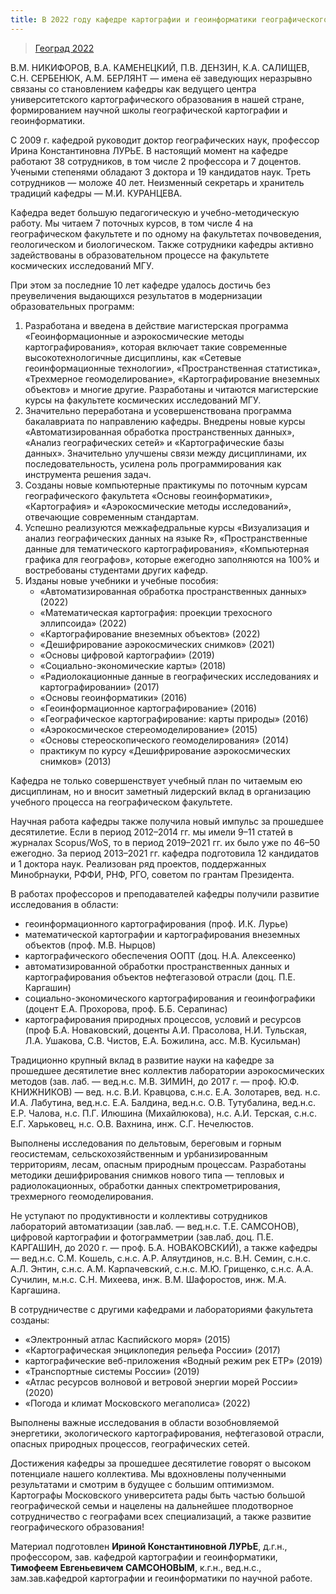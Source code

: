```yaml
---
title: В 2022 году кафедре картографии и геоинформатики географического факультета исполняется 90 лет.
---
```


> [Геоград 2022](https://www.geograd.ru/news/18730)

В.М. НИКИФОРОВ, В.А. КАМЕНЕЦКИЙ, П.В. ДЕНЗИН, К.А. САЛИЩЕВ, С.Н. СЕРБЕНЮК, А.М. БЕРЛЯНТ — имена её заведующих неразрывно связаны со становлением кафедры как ведущего центра университетского картографического образования в нашей стране, формированием научной школы географической картографии и геоинформатики.

С 2009 г. кафедрой руководит доктор географических наук, профессор Ирина Константиновна ЛУРЬЕ. В настоящий момент на кафедре работают 38 сотрудников, в том числе 2 профессора и 7 доцентов. Учеными степенями обладают 3 доктора и 19 кандидатов наук. Треть сотрудников — моложе 40 лет. Неизменный секретарь и хранитель традиций кафедры — М.И. КУРАНЦЕВА.

Кафедра ведет большую педагогическую и учебно-методическую работу. Мы читаем 7 поточных курсов, в том числе 4 на географическом факультете и по одному на факультетах почвоведения, геологическом и биологическом. Также сотрудники кафедры активно задействованы в образовательном процессе на факультете космических исследований МГУ.

При этом за последние 10 лет кафедре удалось достичь без преувеличения выдающихся результатов в модернизации образовательных программ:

1.  Разработана и введена в действие магистерская программа «Геоинформационные и аэрокосмические методы картографирования», которая включает такие современные высокотехнологичные дисциплины, как «Сетевые геоинформационные технологии», «Пространственная статистика», «Трехмерное геомоделирование», «Картографирование внеземных объектов» и многие другие. Разработаны и читаются магистерские курсы на факультете космических исследований МГУ.
2.  Значительно переработана и усовершенствована программа бакалавриата по направлению кафедры. Внедрены новые курсы «Автоматизированная обработка пространственных данных», «Анализ географических сетей» и «Картографические базы данных». Значительно улучшены связи между дисциплинами, их последовательность, усилена роль программирования как инструмента решения задач.
3.  Созданы новые компьютерные практикумы по поточным курсам географического факультета «Основы геоинформатики», «Картография» и «Аэрокосмические методы исследований», отвечающие современным стандартам.
4.  Успешно реализуются межкафедральные курсы «Визуализация и анализ географических данных на языке R», «Пространственные данные для тематического картографирования», «Компьютерная графика для географов», которые ежегодно заполняются на 100% и востребованы студентами других кафедр.
5.  Изданы новые учебники и учебные пособия:
    - «Автоматизированная обработка пространственных данных» (2022)
    - «Математическая картография: проекции трехосного эллипсоида» (2022)
    - «Картографирование внеземных объектов» (2022)
    - «Дешифрирование аэрокосмических снимков» (2021)
    - «Основы цифровой картографии» (2019)
    - «Социально-экономические карты» (2018)
    - «Радиолокационные данные в географических исследованиях и картографировании» (2017)
    - «Основы геоинформатики» (2016)
    - «Геоинформационное картографирование» (2016)
    - «Географическое картографирование: карты природы» (2016)
    - «Аэрокосмическое стереомоделирование» (2015)
    - «Основы стереоскопического геомоделирования» (2014)
    - практикум по курсу «Дешифрирование аэрокосмических снимков» (2013)

Кафедра не только совершенствует учебный план по читаемым ею дисциплинам, но и вносит заметный лидерский вклад в организацию учебного процесса на географическом факультете.

Научная работа кафедры также получила новый импульс за прошедшее десятилетие. Если в период 2012–2014 гг. мы имели 9–11 статей в журналах Scopus/WoS, то в период 2019–2021 гг. их было уже по 46–50 ежегодно. За период 2013–2021 гг. кафедра подготовила 12 кандидатов и 1 доктора наук. Реализован ряд проектов, поддержанных Минобрнауки, РФФИ, РНФ, РГО, советом по грантам Президента.

В работах профессоров и преподавателей кафедры получили развитие исследования в области:

- геоинформационного картографирования (проф. И.К. Лурье)
- математической картографии и картографирования внеземных объектов (проф. М.В. Нырцов)
- картографического обеспечения ООПТ (доц. Н.А. Алексеенко)
- автоматизированной обработки пространственных данных и картографирования объектов нефтегазовой отрасли (доц. П.Е. Каргашин)
- социально-экономического картографирования и геоинфографики (доцент Е.А. Прохорова, проф. Б.Б. Серапинас)
- картографирования природных процессов, условий и ресурсов (проф Б.А. Новаковский, доценты А.И. Прасолова, Н.И. Тульская, Л.А. Ушакова, С.В. Чистов, Е.А. Божилина, асс. М.В. Кусильман)

Традиционно крупный вклад в развитие науки на кафедре за прошедшее десятилетие внес коллектив лаборатории аэрокосмических методов (зав. лаб. — вед.н.с. М.В. ЗИМИН, до 2017 г. — проф. Ю.Ф. КНИЖНИКОВ) — вед. н.с. В.И. Кравцова, с.н.с. Е.А. Золотарев, вед. н.с. И.А. Лабутина, вед.н.с. Е.А. Балдина, вед.н.с. О.В. Тутубалина, вед.н.с. Е.Р. Чалова, н.с. П.Г. Илюшина (Михайлюкова), н.с. А.И. Терская, с.н.с. Е.Г. Харьковец, н.с. О.В. Вахнина, инж. С.Г. Нечелюстов.

Выполнены исследования по дельтовым, береговым и горным геосистемам, сельскохозяйственным и урбанизированным территориям, лесам, опасным природным процессам. Разработаны методики дешифрирования снимков нового типа — тепловых и радиолокационных, обработки данных спектрометрирования, трехмерного геомоделирования.

Не уступают по продуктивности и коллективы сотрудников лабораторий автоматизации (зав.лаб. — вед.н.с. Т.Е. САМСОНОВ), цифровой картографии и фотограмметрии (зав.лаб. доц. П.Е. КАРГАШИН, до 2020 г. — проф. Б.А. НОВАКОВСКИЙ), а также кафедры — вед.н.с. С.М. Кошель, с.н.с. А.Р. Аляутдинов, н.с. В.Н. Семин, с.н.с. А.Л. Энтин, с.н.с. А.М. Карпачевский, с.н.с. М.Ю. Грищенко, с.н.с. А.А. Сучилин, м.н.с. С.Н. Михеева, инж. В.М. Шафоростов, инж. М.А. Каргашина.

В сотрудничестве с другими кафедрами и лабораториями факультета созданы:

- «Электронный атлас Каспийского моря» (2015)
- «Картографическая энциклопедия рельефа России» (2017)
- картографические веб-приложения «Водный режим рек ЕТР» (2019)
- «Транспортные системы России» (2019)
- «Атлас ресурсов волновой и ветровой энергии морей России» (2020)
- «Погода и климат Московского мегаполиса» (2022)

Выполнены важные исследования в области возобновляемой энергетики, экологического картографирования, нефтегазовой отрасли, опасных природных процессов, географических сетей.

Достижения кафедры за прошедшее десятилетие говорят о высоком потенциале нашего коллектива. Мы вдохновлены полученными результатами и смотрим в будущее с большим оптимизмом. Картографы Московского университета рады быть частью большой географической семьи и нацелены на дальнейшее плодотворное сотрудничество с географами всех специализаций, а также развитие географического образования!

Материал подготовлен **Ириной Константиновной ЛУРЬЕ**, д.г.н., профессором, зав. кафедрой картографии и геоинформатики, **Тимофеем Евгеньевичем САМСОНОВЫМ**, к.г.н., вед.н.с., зам.зав.кафедрой картографии и геоинформатики по научной работе.
